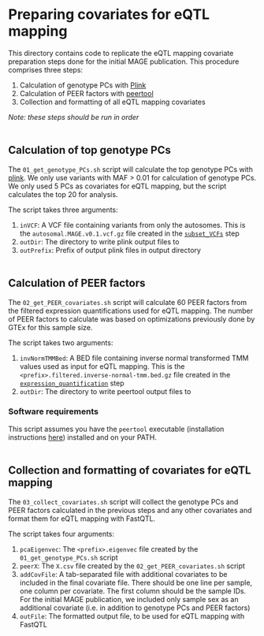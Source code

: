 # Preparing covariates for eQTL mapping

This directory contains code to replicate the eQTL mapping covariate preparation steps done for the initial MAGE publication. This procedure comprises three steps:
1. Calculation of genotype PCs with [Plink](https://www.cog-genomics.org/plink/)
2. Calculation of PEER factors with [peertool](https://github.com/PMBio/peer)
3. Collection and formatting of all eQTL mapping covariates

*Note: these steps should be run in order*<br><br>

## Calculation of top genotype PCs

The `01_get_genotype_PCs.sh` script will calculate the top genotype PCs with [plink](https://www.cog-genomics.org/plink/). We only use variants with MAF > 0.01 for calculation of genotype PCs. We only used 5 PCs as covariates for eQTL mapping, but the script calculates the top 20 for analysis.

The script takes three arguments:
1. `inVCF`: A VCF file containing variants from only the autosomes. This is the `autosomal.MAGE.v0.1.vcf.gz` file created in the [`subset_VCFs`](../../data_preparation/subset_VCFs/) step
2. `outDir`: The directory to write plink output files to
3. `outPrefix`: Prefix of output plink files in output directory
<br><br>

## Calculation of PEER factors

The `02_get_PEER_covariates.sh` script will calculate 60 PEER factors from the filtered expression quantifications used for eQTL mapping. The number of PEER factors to calculate was based on optimizations previously done by GTEx for this sample size.

The script takes two arguments:
1. `invNormTMMBed`: A BED file containing inverse normal transformed TMM values used as input for eQTL mapping. This is the `<prefix>.filtered.inverse-normal-tmm.bed.gz` file created in the [`expression_quantification`](../../data_preparation/expression_quantification/) step
2. `outDir`: The directory to write peertool output files to

### Software requirements

This script assumes you have the `peertool` executable (installation instructions [here](https://github.com/PMBio/peer/wiki/Installation-instructions)) installed and on your PATH.<br><br>

## Collection and formatting of covariates for eQTL mapping

The `03_collect_covariates.sh` script will collect  the genotype PCs and PEER factors calculated in the previous steps and any other covariates and format them for eQTL mapping with FastQTL.

The script takes four arguments:
1. `pcaEigenvec`: The `<prefix>.eigenvec` file created by the `01_get_genotype_PCs.sh` script
2. `peerX`: The `X.csv` file created by the `02_get_PEER_covariates.sh` script
3. `addCovFile`: A tab-separated file with additional covariates to be included in the final covariate file. There should be one line per sample, one column per covariate. The first column should be the sample IDs. For the initial MAGE publication, we included only sample sex as an additional covariate (i.e. in addition to genotype PCs and PEER factors)
4. `outFile`: The formatted output file, to be used for eQTL mapping with FastQTL
<br><br>
